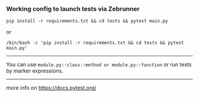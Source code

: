 ### Working config to launch tests via Zebrunner

`pip install -r requirements.txt && cd tests && pytest main.py`

or

`/bin/bash -c 'pip install -r requirements.txt && cd tests && pytest main.py'`


---

You can use `module.py::class::method or module.py::function` or run tests by marker expressions.

---

more info on https://docs.pytest.org/
